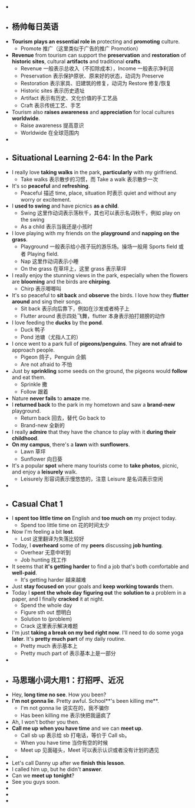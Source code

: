 -
- ## 杨帅每日英语
- **Tourism** **plays an essential role in** protecting and **promoting** culture.
	- Promote 推广（这里类似于广告的推广 Promotion）
- **Revenue** from tourism can support the **preservation** and **restoration** of **historic sites**, cultural **artifacts** and traditional **crafts**.
	- Revenue 一般表示总收入（不扣除成本），Income 一般表示净利润
	- Preservation 表示保护原状、原来好的状态，动词为 Preserve
	- Restoration 表示家具、旧建筑的修复，动词为 Restore 修复/恢复
	- Historic sites 表示历史遗址
	- Artifact 表示有历史、文化价值的手工艺品
	- Craft 表示传统工艺、手艺
- Tourism also **raises awareness** and **appreciation** for local cultures **worldwide**.
	- Raise awareness 提高意识
	- Worldwide 在全球范围内
-
- ## Situational Learning 2-64: In the Park
- I really love **taking walks** in the park, **particularly** with my girlfriend.
	- Take walks 表示散步的习惯，而 Take a walk 表示散步一次
- It's so **peaceful** and **refreshing**.
	- Peaceful 描述 time, place, situation 时表示 quiet and without any worry or excitement.
- I **used to swing** and have picnics **as a child**.
	- Swing 这里作动词表示荡秋千，其也可以表示名词秋千，例如 play on the swing
	- As a child 表示当我还是小孩时
- I love playing with my friends on the **playground** and **napping on the grass**.
	- Playground 一般表示给小孩子玩的游乐场。操场一般用 Sports field 或者 Playing field.
	- Nap 这里作动词表示小睡
	- On the grass 在草坪上，这里 grass 表示草坪
- I really enjoy the stunning views in the park, especially when the flowers are **blooming** and the birds are **chirping**.
	- Chirp 表示唧唧叫
- It's so peaceful to **sit back** and **observe** the birds. I love how they **flutter around** and sing their songs.
	- Sit back 表示向后靠下，例如在沙发或者椅子上
	- Flutter around 表示四处飞舞，flutter 本身表示拍打翅膀的动作
- I love feeding the **ducks** by the **pond**.
	- Duck 鸭子
	- Pond 池塘（尤指人工的）
- I once went to a park full of **pigeons/penguins**. They **are not afraid to** approach people.
	- Pigeon 鸽子，Penguin 企鹅
	- Are not afraid to 不怕
- Just by **sprinkling** some seeds on the ground, the pigeons would **follow** and eat them.
	- Sprinkle 撒
	- Follow 跟着
- Nature **never fails** to **amaze** me.
- I **returned back** to the park in my hometown and saw a **brand-new** playground.
	- Return back 回去，替代 Go back to
	- Brand-new 全新的
- I really **admire** that they have the chance to play with it **during their childhood**.
- **On my campus**, there's a **lawn** with **sunflowers**.
	- Lawn 草坪
	- Sunflower 向日葵
- It's a popular **spot** where many tourists come to **take photos**, picnic, and enjoy a **leisurely** walk.
	- Leisurely 形容词表示慢悠悠的，注意 Leisure 是名词表示空闲
-
- ## Casual Chat 1
- I **spent too little time on** English and **too much on** my project today.
	- Spend too little time on 花的时间太少
- Now I'm feeling a bit **lost**.
	- Lost 这里翻译为失落比较好
- Today, I **overheard** some of my **peers** discussing **job hunting**.
	- Overhear 无意中听到
	- Job hunting 找工作
- It seems that **it's getting harder** to find a job that's both comfortable and **well-paid**.
	- It's getting harder 越来越难
- Just **stay focused on** your goals and **keep working towards** them.
- Today I **spent the whole day** **figuring out** the **solution to** a problem in a paper, and I finally **cracked** it at night.
	- Spend the whole day
	- Figure sth out 想明白
	- Solution to (problem)
	- Crack 这里表示解决难题
- I'm just **taking a break on my bed** **right now**. I'll need to do some yoga **later**. It's **pretty much part** of my daily routine.
	- Pretty much 表示基本上
	- Pretty much part of 表示基本上是一部分
-
- ## 马思瑞小词大用1：打招呼、近况
- Hey, **long time no see**. How you been?
- **I'm not gonna lie**. Pretty awful. School**'s been killing me**.
	- I'm not gonna lie 说实在的，我不骗你
	- Has been killing me 表示快把我逼疯了
- Ah, I won't bother you then.
- **Call me up** **when you have time** and we can **meet up**.
	- Call sb up 表示给 sb 打电话，等价于 Call sb。
	- When you have time 当你有空的时候
	- Meet up 见面碰头，Meet 可以表示认识或者没有计划的遇见
-
- Let's call Danny up after we **finish this lesson**.
- I called him up, but he didn't **answer**.
- Can we **meet up** **tonight**?
- See you guys soon.
-
-
-